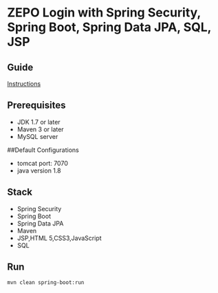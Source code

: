 # ZEPO Login with Spring Security, Spring Boot, Spring Data JPA, SQL, JSP

## Guide
[Instructions](https://github.com/koustavtub/zepo-login/tree/master/Instructions.md)


## Prerequisites
- JDK 1.7 or later
- Maven 3 or later
- MySQL server

##Default Configurations 
- tomcat port: 7070 
- java version 1.8


## Stack
- Spring Security
- Spring Boot
- Spring Data JPA
- Maven
- JSP,HTML 5,CSS3,JavaScript
- SQL


## Run
```mvn clean spring-boot:run```
